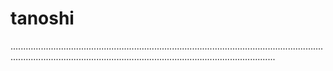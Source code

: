 # tanoshi
.....................................................................................................................................................................................................................................